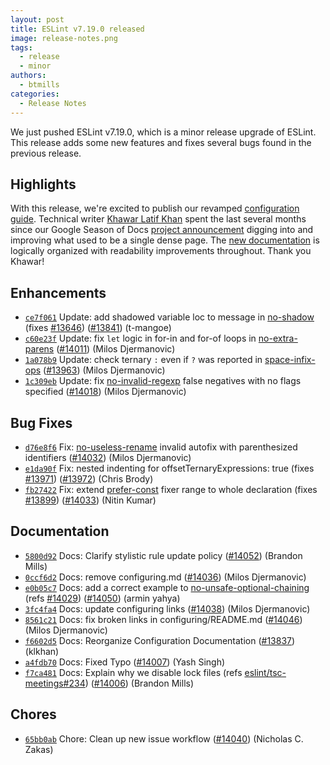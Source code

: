 ```yaml
---
layout: post
title: ESLint v7.19.0 released
image: release-notes.png
tags:
  - release
  - minor
authors:
  - btmills
categories:
  - Release Notes
---
```


We just pushed ESLint v7.19.0, which is a minor release upgrade of ESLint. This release adds some new features and fixes several bugs found in the previous release.

## Highlights

With this release, we're excited to publish our revamped [configuration guide](/docs/user-guide/configuring/).
Technical writer [Khawar Latif Khan](https://github.com/khawarlatifkhan) spent the last several months since our Google Season of Docs [project announcement](/blog/2020/08/eslint-google-season-of-docs-project-writer) digging into and improving what used to be a single dense page.
The [new documentation](/docs/user-guide/configuring/) is logically organized with readability improvements throughout.
Thank you Khawar!

## Enhancements


* [`ce7f061`](https://github.com/eslint/eslint/commit/ce7f06121d9eb9cc2b3da24b4456b4d382e1413b) Update: add shadowed variable loc to message in [no-shadow](/docs/rules/no-shadow) (fixes [#13646](https://github.com/eslint/eslint/issues/13646)) ([#13841](https://github.com/eslint/eslint/issues/13841)) (t-mangoe)
* [`c60e23f`](https://github.com/eslint/eslint/commit/c60e23ff306a14ca6eabcadb275ed27995fcc6e4) Update: fix `let` logic in for-in and for-of loops in [no-extra-parens](/docs/rules/no-extra-parens) ([#14011](https://github.com/eslint/eslint/issues/14011)) (Milos Djermanovic)
* [`1a078b9`](https://github.com/eslint/eslint/commit/1a078b9166f29cb3760435ddbc1a0da4a0974d4a) Update: check ternary `:` even if `?` was reported in [space-infix-ops](/docs/rules/space-infix-ops) ([#13963](https://github.com/eslint/eslint/issues/13963)) (Milos Djermanovic)
* [`1c309eb`](https://github.com/eslint/eslint/commit/1c309ebca4a81a0faf397103dbc621019dea8c9c) Update: fix [no-invalid-regexp](/docs/rules/no-invalid-regexp) false negatives with no flags specified ([#14018](https://github.com/eslint/eslint/issues/14018)) (Milos Djermanovic)




## Bug Fixes


* [`d76e8f6`](https://github.com/eslint/eslint/commit/d76e8f69bd791357c67ada7b5c55608acf29b622) Fix: [no-useless-rename](/docs/rules/no-useless-rename) invalid autofix with parenthesized identifiers ([#14032](https://github.com/eslint/eslint/issues/14032)) (Milos Djermanovic)
* [`e1da90f`](https://github.com/eslint/eslint/commit/e1da90fc414a3c9c16f52db4a5bd81bd4f9532a4) Fix: nested indenting for offsetTernaryExpressions: true (fixes [#13971](https://github.com/eslint/eslint/issues/13971)) ([#13972](https://github.com/eslint/eslint/issues/13972)) (Chris Brody)
* [`fb27422`](https://github.com/eslint/eslint/commit/fb274226242eaebc1480fc9c901202986afc3c8a) Fix: extend [prefer-const](/docs/rules/prefer-const) fixer range to whole declaration (fixes [#13899](https://github.com/eslint/eslint/issues/13899)) ([#14033](https://github.com/eslint/eslint/issues/14033)) (Nitin Kumar)




## Documentation


* [`5800d92`](https://github.com/eslint/eslint/commit/5800d921144ec330b6ee7cd03364434007331354) Docs: Clarify stylistic rule update policy ([#14052](https://github.com/eslint/eslint/issues/14052)) (Brandon Mills)
* [`0ccf6d2`](https://github.com/eslint/eslint/commit/0ccf6d200147437b338cadb34546451972befd75) Docs: remove configuring.md ([#14036](https://github.com/eslint/eslint/issues/14036)) (Milos Djermanovic)
* [`e0b05c7`](https://github.com/eslint/eslint/commit/e0b05c704f3ce6f549d14718236d22fe49fcb611) Docs: add a correct example to [no-unsafe-optional-chaining](/docs/rules/no-unsafe-optional-chaining) (refs [#14029](https://github.com/eslint/eslint/issues/14029)) ([#14050](https://github.com/eslint/eslint/issues/14050)) (armin yahya)
* [`3fc4fa4`](https://github.com/eslint/eslint/commit/3fc4fa485ca9ccd5e16dbc7e53ba31452d22dc4a) Docs: update configuring links ([#14038](https://github.com/eslint/eslint/issues/14038)) (Milos Djermanovic)
* [`8561c21`](https://github.com/eslint/eslint/commit/8561c2116ef89e53ebffb750066f1b00a4acdb76) Docs: fix broken links in configuring/README.md ([#14046](https://github.com/eslint/eslint/issues/14046)) (Milos Djermanovic)
* [`f6602d5`](https://github.com/eslint/eslint/commit/f6602d569427e9e2a4f3b5ca3fc3a8bffb28d15e) Docs: Reorganize Configuration Documentation ([#13837](https://github.com/eslint/eslint/issues/13837)) (klkhan)
* [`a4fdb70`](https://github.com/eslint/eslint/commit/a4fdb7001aa41b9ad8bb92cc8a47b9135c94afc7) Docs: Fixed Typo ([#14007](https://github.com/eslint/eslint/issues/14007)) (Yash Singh)
* [`f7ca481`](https://github.com/eslint/eslint/commit/f7ca48165d025e01c38698352cff24d1de87cc8b) Docs: Explain why we disable lock files (refs [eslint/tsc-meetings#234](https://github.com/eslint/tsc-meetings/issues/234)) ([#14006](https://github.com/eslint/eslint/issues/14006)) (Brandon Mills)








## Chores


* [`65bb0ab`](https://github.com/eslint/eslint/commit/65bb0abde56f72586036fff151aa2d13f1b7be6c) Chore: Clean up new issue workflow ([#14040](https://github.com/eslint/eslint/issues/14040)) (Nicholas C. Zakas)
